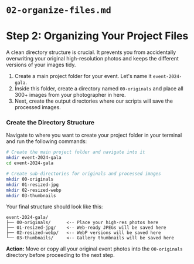 # `02-organize-files.md`

# Step 2: Organizing Your Project Files

A clean directory structure is crucial. It prevents you from accidentally overwriting your original high-resolution photos and keeps the different versions of your images tidy.

1.  Create a main project folder for your event. Let's name it `event-2024-gala`.
2.  Inside this folder, create a directory named `00-originals` and place all 300+ images from your photographer in here.
3.  Next, create the output directories where our scripts will save the processed images.

### Create the Directory Structure

Navigate to where you want to create your project folder in your terminal and run the following commands:

```bash
# Create the main project folder and navigate into it
mkdir event-2024-gala
cd event-2024-gala

# Create sub-directories for originals and processed images
mkdir 00-originals
mkdir 01-resized-jpg
mkdir 02-resized-webp
mkdir 03-thumbnails
```

Your final structure should look like this:

```
event-2024-gala/
├── 00-originals/      <-- Place your high-res photos here
├── 01-resized-jpg/    <-- Web-ready JPEGs will be saved here
├── 02-resized-webp/   <-- WebP versions will be saved here
└── 03-thumbnails/     <-- Gallery thumbnails will be saved here
```

**Action:** Move or copy all your original event photos into the `00-originals` directory before proceeding to the next step.

